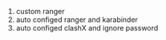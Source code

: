 1. custom ranger
1. auto configed ranger and karabinder
1. auto configed clashX and ignore password

